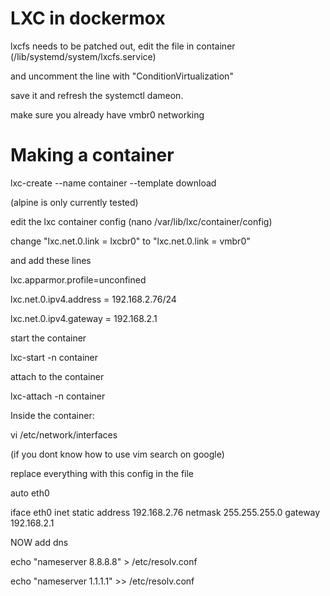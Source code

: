 # LXC in dockermox
lxcfs needs to be patched out, edit the file in container (/lib/systemd/system/lxcfs.service)

and uncomment the line with "ConditionVirtualization"

save it and refresh the systemctl dameon.


make sure you already have vmbr0 networking 


# Making a container

lxc-create --name container --template download

(alpine is only currently tested)

edit the lxc container config (nano /var/lib/lxc/container/config)

change "lxc.net.0.link = lxcbr0" to "lxc.net.0.link = vmbr0"

and add these lines

lxc.apparmor.profile=unconfined

lxc.net.0.ipv4.address = 192.168.2.76/24

lxc.net.0.ipv4.gateway = 192.168.2.1

start the container

lxc-start -n container

attach to the container

lxc-attach -n container


Inside the container:

vi /etc/network/interfaces

(if you dont know how to use vim search on google)

replace everything with this config in the file

auto eth0

iface eth0 inet static
    address 192.168.2.76
    netmask 255.255.255.0
    gateway 192.168.2.1

NOW add dns

echo "nameserver 8.8.8.8" > /etc/resolv.conf

echo "nameserver 1.1.1.1" >> /etc/resolv.conf
